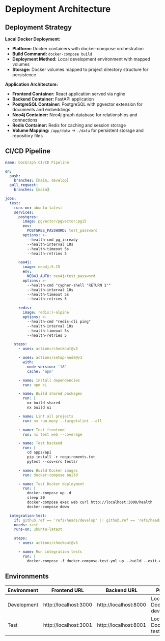 # Deployment Architecture

## Deployment Strategy

**Local Docker Deployment:**
- **Platform:** Docker containers with docker-compose orchestration
- **Build Command:** `docker-compose build`
- **Deployment Method:** Local development environment with mapped volumes
- **Storage:** Docker volumes mapped to project directory structure for persistence

**Application Architecture:**
- **Frontend Container:** React application served via nginx
- **Backend Container:** FastAPI application
- **PostgreSQL Container:** PostgreSQL with pgvector extension for documents and embeddings
- **Neo4j Container:** Neo4j graph database for relationships and connections
- **Redis Container:** Redis for caching and session storage
- **Volume Mapping:** `/app/data` -> `./data` for persistent storage and repository files

## CI/CD Pipeline
```yaml
name: DocGraph CI/CD Pipeline

on:
  push:
    branches: [main, develop]
  pull_request:
    branches: [main]

jobs:
  test:
    runs-on: ubuntu-latest
    services:
      postgres:
        image: pgvector/pgvector:pg15
        env:
          POSTGRES_PASSWORD: test_password
        options: >-
          --health-cmd pg_isready
          --health-interval 10s
          --health-timeout 5s
          --health-retries 5

      neo4j:
        image: neo4j:5.15
        env:
          NEO4J_AUTH: neo4j/test_password
        options: >-
          --health-cmd "cypher-shell 'RETURN 1'"
          --health-interval 10s
          --health-timeout 5s
          --health-retries 5

      redis:
        image: redis:7-alpine
        options: >-
          --health-cmd "redis-cli ping"
          --health-interval 10s
          --health-timeout 5s
          --health-retries 5

    steps:
      - uses: actions/checkout@v3

      - uses: actions/setup-node@v3
        with:
          node-version: '18'
          cache: 'npm'

      - name: Install dependencies
        run: npm ci

      - name: Build shared packages
        run: |
          nx build shared
          nx build ui

      - name: Lint all projects
        run: nx run-many --target=lint --all

      - name: Test frontend
        run: nx test web --coverage

      - name: Test backend
        run: |
          cd apps/api
          pip install -r requirements.txt
          pytest --cov=src tests/

      - name: Build Docker images
        run: docker-compose build

      - name: Test Docker deployment
        run: |
          docker-compose up -d
          sleep 30
          docker-compose exec web curl http://localhost:3000/health
          docker-compose down

  integration-test:
    if: github.ref == 'refs/heads/develop' || github.ref == 'refs/heads/main'
    needs: test
    runs-on: ubuntu-latest

    steps:
      - uses: actions/checkout@v3

      - name: Run integration tests
        run: |
          docker-compose -f docker-compose.test.yml up --build --exit-code-from test
```

## Environments
| Environment | Frontend URL | Backend URL | Purpose |
|-------------|-------------|-------------|---------|
| Development | http://localhost:3000 | http://localhost:8000 | Local Docker development |
| Test | http://localhost:3001 | http://localhost:8001 | Local Docker testing |
